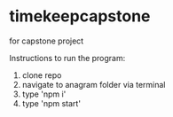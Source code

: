 # timekeepcapstone
for capstone project

Instructions to run the program:

1. clone repo
2. navigate to anagram folder via terminal
3. type 'npm i'
4. type 'npm start'
